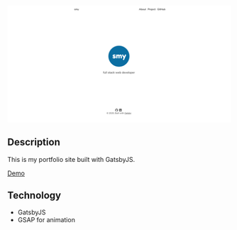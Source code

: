 
![](./src/content/image/main_page.png)

## Description
This is my portfolio site built with GatsbyJS.

<a href="https://smy.netlify.app/" target="_blank">Demo</a>

## Technology
- GatsbyJS
- GSAP for animation